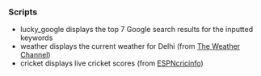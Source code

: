 ### Scripts
- lucky_google displays the top 7 Google search results for the inputted keywords
- weather displays the current weather for Delhi (from [The Weather Channel](https://weather.com/en-IN/))
- cricket displays live cricket scores (from [ESPNcricinfo](http://www.espncricinfo.com/scores))
